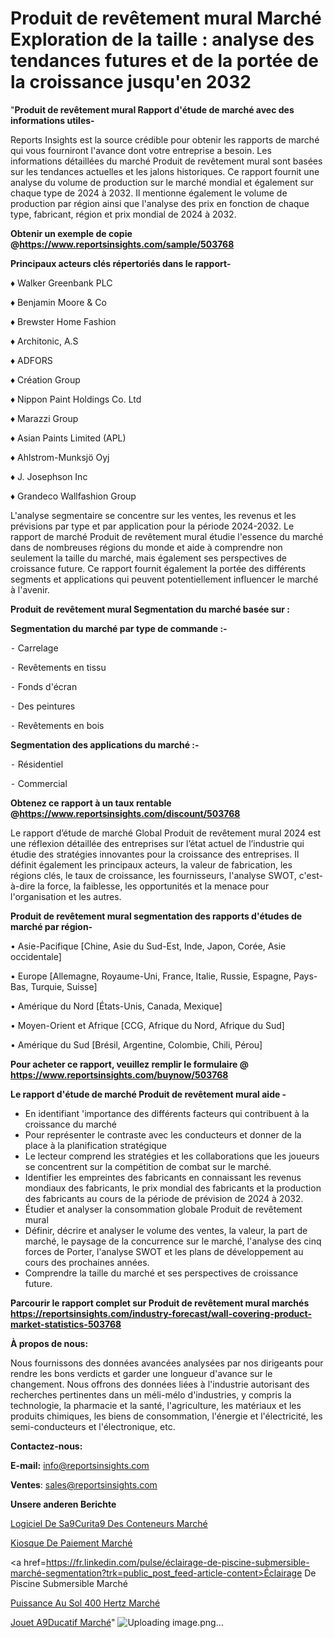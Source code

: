 # Produit de revêtement mural Marché Exploration de la taille : analyse des tendances futures et de la portée de la croissance jusqu'en 2032

"<strong>Produit de revêtement mural Rapport d'étude de marché avec des informations utiles-</strong>

Reports Insights est la source crédible pour obtenir les rapports de marché qui vous fourniront l'avance dont votre entreprise a besoin. Les informations détaillées du marché Produit de revêtement mural sont basées sur les tendances actuelles et les jalons historiques. Ce rapport fournit une analyse du volume de production sur le marché mondial et également sur chaque type de 2024 à 2032. Il mentionne également le volume de production par région ainsi que l'analyse des prix en fonction de chaque type, fabricant, région et prix mondial de 2024 à 2032.

<strong><b>Obtenir un exemple de copie @</b></strong><a href=https://www.reportsinsights.com/sample/503768><strong><b>https://www.reportsinsights.com/sample/503768</b></strong></a>

<b>Principaux acteurs clés répertoriés dans le rapport-</b>

<b> </b>♦ Walker Greenbank PLC

♦ Benjamin Moore & Co

♦ Brewster Home Fashion

♦ Architonic, A.S

♦ ADFORS

♦ Création Group

♦ Nippon Paint Holdings Co. Ltd

♦ Marazzi Group

♦ Asian Paints Limited (APL)

♦ Ahlstrom-Munksjö Oyj

♦ J. Josephson Inc

♦ Grandeco Wallfashion Group

L'analyse segmentaire se concentre sur les ventes, les revenus et les prévisions par type et par application pour la période 2024-2032. Le rapport de marché Produit de revêtement mural étudie l'essence du marché dans de nombreuses régions du monde et aide à comprendre non seulement la taille du marché, mais également ses perspectives de croissance future. Ce rapport fournit également la portée des différents segments et applications qui peuvent potentiellement influencer le marché à l'avenir.

<strong>Produit de revêtement mural Segmentation du marché basée sur :</strong>

<strong>Segmentation du marché par type de commande :-</strong>

⁃ Carrelage

⁃ Revêtements en tissu

⁃ Fonds d'écran

⁃ Des peintures

⁃ Revêtements en bois

<strong>Segmentation des applications du marché :-</strong>

⁃ Résidentiel

⁃ Commercial

<strong><b>Obtenez ce rapport à un taux rentable @</b></strong><a href=https://www.reportsinsights.com/discount/503768><strong><b>https://www.reportsinsights.com/discount/503768</b></strong></a>

Le rapport d’étude de marché Global Produit de revêtement mural 2024 est une réflexion détaillée des entreprises sur l’état actuel de l’industrie qui étudie des stratégies innovantes pour la croissance des entreprises. Il définit également les principaux acteurs, la valeur de fabrication, les régions clés, le taux de croissance, les fournisseurs, l'analyse SWOT, c'est-à-dire la force, la faiblesse, les opportunités et la menace pour l'organisation et les autres.

<strong>Produit de revêtement mural segmentation des rapports d'études de marché par région-</strong>

• Asie-Pacifique [Chine, Asie du Sud-Est, Inde, Japon, Corée, Asie occidentale]

• Europe [Allemagne, Royaume-Uni, France, Italie, Russie, Espagne, Pays-Bas, Turquie, Suisse]

• Amérique du Nord [États-Unis, Canada, Mexique]

• Moyen-Orient et Afrique [CCG, Afrique du Nord, Afrique du Sud]

• Amérique du Sud [Brésil, Argentine, Colombie, Chili, Pérou]

<strong>Pour acheter ce rapport, veuillez remplir le formulaire @   <a href=https://www.reportsinsights.com/buynow/503768>https://www.reportsinsights.com/buynow/503768</a></strong>

<strong>Le rapport d'étude de marché Produit de revêtement mural aide -</strong>
<ul>
  <li>En identifiant 'importance des différents facteurs qui contribuent à la croissance du marché</li>
  <li>Pour représenter le contraste avec les conducteurs et donner de la place à la planification stratégique</li>
  <li>Le lecteur comprend les stratégies et les collaborations que les joueurs se concentrent sur la compétition de combat sur le marché.</li>
  <li>Identifier les empreintes des fabricants en connaissant les revenus mondiaux des fabricants, le prix mondial des fabricants et la production des fabricants au cours de la période de prévision de 2024 à 2032.</li>
  <li>Étudier et analyser la consommation globale Produit de revêtement mural</li>
  <li>Définir, décrire et analyser le volume des ventes, la valeur, la part de marché, le paysage de la concurrence sur le marché, l'analyse des cinq forces de Porter, l'analyse SWOT et les plans de développement au cours des prochaines années.</li>
  <li>Comprendre la taille du marché et ses perspectives de croissance future.</li>
</ul>

<strong>Parcourir le rapport complet sur Produit de revêtement mural marchés <a href=https://reportsinsights.com/industry-forecast/wall-covering-product-market-statistics-503768>https://reportsinsights.com/industry-forecast/wall-covering-product-market-statistics-503768</a></strong>

<strong>À propos de nous:</strong>

Nous fournissons des données avancées analysées par nos dirigeants pour rendre les bons verdicts et garder une longueur d'avance sur le changement. Nous offrons des données liées à l'industrie autorisant des recherches pertinentes dans un méli-mélo d'industries, y compris la technologie, la pharmacie et la santé, l'agriculture, les matériaux et les produits chimiques, les biens de consommation, l'énergie et l'électricité, les semi-conducteurs et l'électronique, etc.

<strong>Contactez-nous:</strong>

<strong>E-mail:</strong> <a href=mailto:info@reportsinsights.com>info@reportsinsights.com</a>

<strong>Ventes</strong>: <a href=mailto:sales@reportsinsights.com>sales@reportsinsights.com</a>

<strong>Unsere anderen Berichte</strong>

<a href=https://www.linkedin.com/pulse/logiciel-de-s%C3%A9curit%C3%A9-des-conteneurs-march%C3%A9-part-wqz8c/>Logiciel De Sa9Curita9 Des Conteneurs Marché</a>

<a href=https://www.linkedin.com/pulse/kiosque-de-paiement-march%C3%A9analyse-du-rapport-wnqic/>Kiosque De Paiement Marché</a>

<a href=https://fr.linkedin.com/pulse/éclairage-de-piscine-submersible-marché-segmentation?trk=public_post_feed-article-content>Éclairage De Piscine Submersible Marché</a>

<a href=https://www.linkedin.com/pulse/puissance-au-sol-400-hertz-march%C3%A9-rapport-sc%C3%A9nario-0mdoc/>Puissance Au Sol 400 Hertz Marché</a>

<a href=https://www.linkedin.com/pulse/jouet-%C3%A9ducatif-march%C3%A9-rapport-2024-nouvelles-jixdc/>Jouet A9Ducatif Marché</a>"
![Uploading image.png…]()
